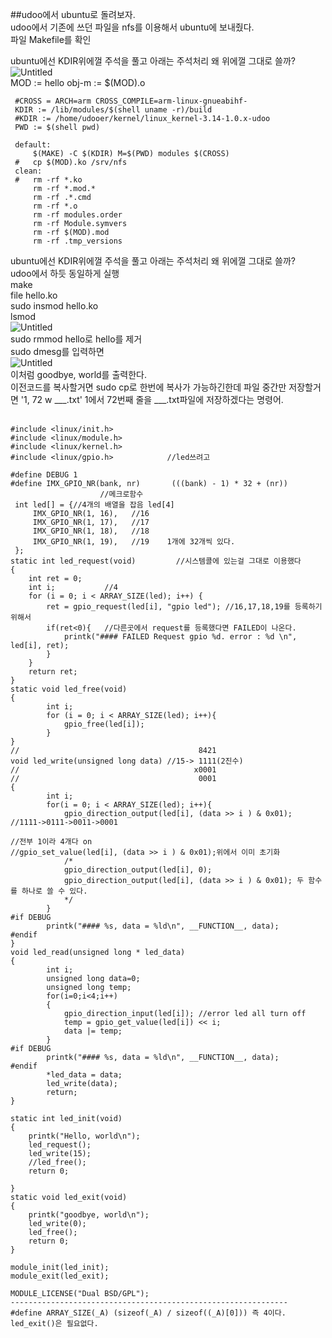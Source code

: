 ##udoo에서 ubuntu로 돌려보자.<br>
udoo에서 기존에 쓰던 파일을 nfs를 이용해서 ubuntu에 보내줬다.<br>
파일 Makefile를 확인<br>

ubuntu에선 KDIR위에껄 주석을 풀고 아래는 주석처리 왜 위에껄 그대로 쓸까?<br>
![Untitled](https://github.com/rltpwns95/Linux_ubuntu_udoo/assets/124419697/a7af808f-48ba-48ee-983b-cc2e29f7172e)<br>
	 MOD := hello
	 obj-m := $(MOD).o
	
	 #CROSS = ARCH=arm CROSS_COMPILE=arm-linux-gnueabihf-
	 KDIR := /lib/modules/$(shell uname -r)/build
	 #KDIR := /home/udooer/kernel/linux_kernel-3.14-1.0.x-udoo
	 PWD := $(shell pwd)
	
	 default:
	     $(MAKE) -C $(KDIR) M=$(PWD) modules $(CROSS)
	 #   cp $(MOD).ko /srv/nfs
	 clean:
	 #   rm -rf *.ko
	     rm -rf *.mod.*
	     rm -rf .*.cmd
	     rm -rf *.o
	     rm -rf modules.order
	     rm -rf Module.symvers
	     rm -rf $(MOD).mod
	     rm -rf .tmp_versions
ubuntu에선 KDIR위에껄 주석을 풀고 아래는 주석처리 왜 위에껄 그대로 쓸까?<br>
udoo에서 하듯 동일하게 실행<br>
make<br>
file hello.ko<br>
sudo insmod hello.ko<br>
lsmod<br>
![Untitled](https://github.com/rltpwns95/Linux_ubuntu_udoo/assets/124419697/0f7b4cde-a6f3-40e0-a111-3a09d5a57049)<br>
sudo rmmod hello로 hello를 제거<br>
sudo dmesg를 입력하면<br>
![Untitled](https://github.com/rltpwns95/Linux_ubuntu_udoo/assets/124419697/7b82aa2e-c647-4f4d-8a45-229ef2576286)<br>
이처럼 goodbye, world를 출력한다.<br>
이전코드를 복사할거면 sudo cp로 한번에 복사가 가능하긴한데 파일 중간만 저장할거면 '1, 72 w ___.txt' 1에서 72번째 줄을 ___.txt파일에 저장하겠다는 명령어.<br><br>


	#include <linux/init.h>
	#include <linux/module.h>
	#include <linux/kernel.h>
	#include <linux/gpio.h>            //led쓰려고
	
	#define DEBUG 1
	#define IMX_GPIO_NR(bank, nr)       (((bank) - 1) * 32 + (nr))
						//메크로함수
	 int led[] = {//4개의 배열을 잡음 led[4]
		 IMX_GPIO_NR(1, 16),   //16
		 IMX_GPIO_NR(1, 17),   //17
		 IMX_GPIO_NR(1, 18),   //18
		 IMX_GPIO_NR(1, 19),   //19    1개에 32개씩 있다.
	 };
	static int led_request(void)         //시스템콜에 있는걸 그대로 이용했다
	{
		int ret = 0;
		int i;           //4
		for (i = 0; i < ARRAY_SIZE(led); i++) {
			ret = gpio_request(led[i], "gpio led"); //16,17,18,19를 등록하기 위해서
			if(ret<0){   //다른곳에서 request를 등록했다면 FAILED이 나온다.
				printk("#### FAILED Request gpio %d. error : %d \n", led[i], ret);
			}
		}
		return ret;
	}
	static void led_free(void)
	{
		    int i;
			for (i = 0; i < ARRAY_SIZE(led); i++){
				gpio_free(led[i]);
			}
	}
	//                                        8421
	void led_write(unsigned long data) //15-> 1111(2진수)
	//                                       x0001
	//                                        0001
	{
		    int i;
			for(i = 0; i < ARRAY_SIZE(led); i++){
				gpio_direction_output(led[i], (data >> i ) & 0x01); //1111->0111->0011->0001
																														//전부 1이라 4개다 on
	//gpio_set_value(led[i], (data >> i ) & 0x01);위에서 이미 초기화
				/*
				gpio_direction_output(led[i], 0);
				gpio_direction_output(led[i], (data >> i ) & 0x01); 두 함수를 하나로 쓸 수 있다.
				*/
			}
	#if DEBUG
			printk("#### %s, data = %ld\n", __FUNCTION__, data);
	#endif
	}
	void led_read(unsigned long * led_data)
	{
		    int i;
			unsigned long data=0;
			unsigned long temp;
			for(i=0;i<4;i++)
			{
				gpio_direction_input(led[i]); //error led all turn off
				temp = gpio_get_value(led[i]) << i;
				data |= temp;
			}
	#if DEBUG
			printk("#### %s, data = %ld\n", __FUNCTION__, data);
	#endif
			*led_data = data;
			led_write(data);
			return;
	}
	
	static int led_init(void)
	{
		printk("Hello, world\n");
		led_request();
		led_write(15);
		//led_free();
		return 0;
	
	}
	static void led_exit(void)
	{
		printk("goodbye, world\n");
		led_write(0);
		led_free();
		return 0;
	}
	
	module_init(led_init);
	module_exit(led_exit);
	
	MODULE_LICENSE("Dual BSD/GPL");
	--------------------------------------------------------------
	#define ARRAY_SIZE(_A) (sizeof(_A) / sizeof((_A)[0])) 즉 4이다.
	led_exit()은 필요없다.


